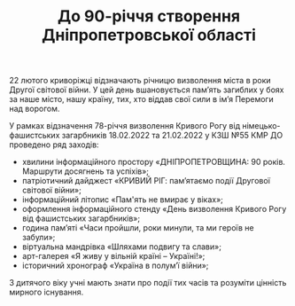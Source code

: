 ﻿---
title: До 90-річчя створення Дніпропетровської області
---

22 лютого криворіжці відзначають річницю визволення міста в роки Другої світової війни. У цей день вшановується пам’ять загиблих у боях за наше місто, нашу країну, тих, хто віддав свої сили в ім’я Перемоги над ворогом.

У рамках відзначення 78-річчя визволення Кривого Рогу від німецько-фашистських загарбників 18.02.2022 та 21.02.2022 у КЗШ №55 КМР ДО проведено ряд заходів:

- хвилини інформаційного простору «ДНІПРОПЕТРОВЩИНА: 90 років. Маршрути досягнень та успіхів»;
- патріотичний дайджест «КРИВИЙ РІГ: пам’ятаємо події Другової світової війни»;
- інформаційний літопис «Пам'ять не вмирає у віках»;
- оформлення інформаційного стенду «День визволення Кривого Рогу від фашистських загарбників»;
- година пам’яті «Часи пройшли, роки минули, та ми героїв не забули»;
- віртуальна мандрівка «Шляхами подвигу та слави»;
- арт-галерея «Я живу у вільній країні – Україні!»;
- історичний хронограф «Україна в полум’ї війни»;

З дитячого віку учні мають знати про події тих часів та розуміти цінність мирного існування.

<youtube id="2_tXPMxwcak"></youtube>

<slideshow></slideshow>